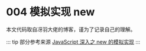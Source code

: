 # 004 模拟实现 new

本文代码取自冴羽大佬的博客，谨为了记录自己的理解。

::: tip 部分参考来源
[JavaScript 深入之 new 的模拟实现](https://github.com/mqyqingfeng/Blog/issues/13)
:::
